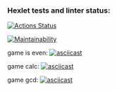 ### Hexlet tests and linter status:

[![Actions Status](https://github.com/MaxSmirnov01/frontend-project-44/workflows/hexlet-check/badge.svg)](https://github.com/MaxSmirnov01/frontend-project-44/actions)

[![Maintainability](https://api.codeclimate.com/v1/badges/dbcde8cc1e1df0fbf81b/maintainability)](https://codeclimate.com/github/MaxSmirnov01/frontend-project-44/maintainability)

game is even:
[![asciicast](https://asciinema.org/a/JOyFlHbMndAJt2eG4hxN3YWLU.svg)](https://asciinema.org/a/JOyFlHbMndAJt2eG4hxN3YWLU)

game calc:
[![asciicast](https://asciinema.org/a/Ft2fXSBAqW9DKyAKaPcyJtAt8.svg)](https://asciinema.org/a/Ft2fXSBAqW9DKyAKaPcyJtAt8)

game gcd:
[![asciicast](https://asciinema.org/a/qs4phYA1lGszd6gTXt68qJUau.svg)](https://asciinema.org/a/qs4phYA1lGszd6gTXt68qJUau)
